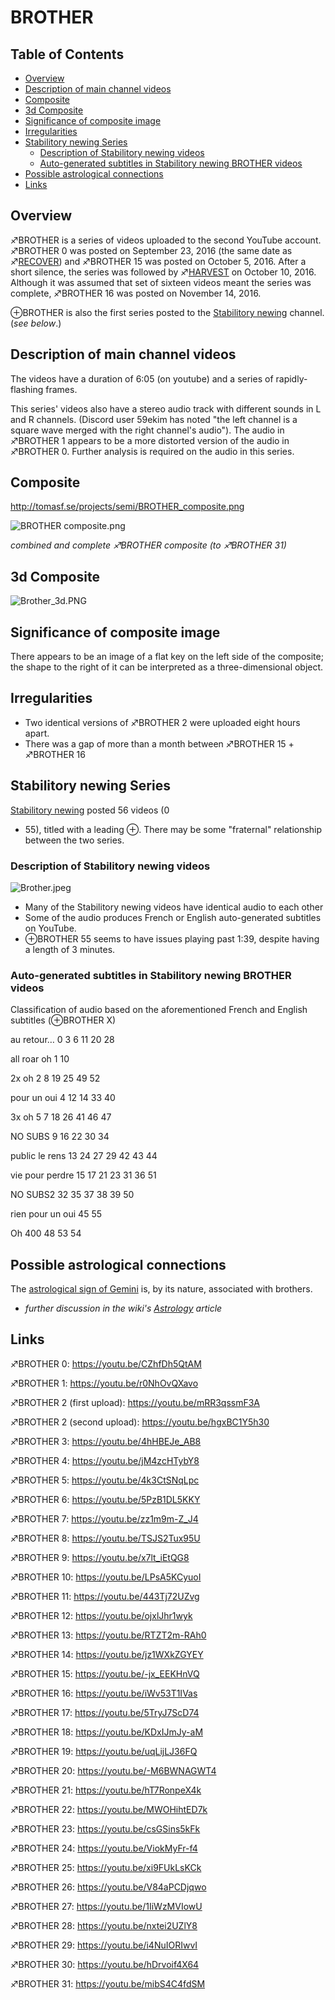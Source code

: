 # BROTHER

## Table of Contents
  * [Overview](#overview)
  * [Description of main channel videos](#description-of-main-channel-videos)
  * [Composite](#composite)
  * [3d Composite](#3d-composite)
  * [Significance of composite image](#significance-of-composite-image)
  * [Irregularities](#irregularities)
  * [Stabilitory newing Series](#stabilitory-newing-series)
    + [Description of Stabilitory newing videos](#description-of-stabilitory-newing-videos)
    + [Auto-generated subtitles in Stabilitory newing BROTHER videos](#auto-generated-subtitles-in-stabilitory-newing-brother-videos)
  * [Possible astrological connections](#possible-astrological-connections)
  * [Links](#links)


## Overview

♐BROTHER is a series of videos uploaded to the second YouTube account.
♐BROTHER 0 was posted on September 23, 2016 (the same date as
♐[RECOVER](RECOVER "wikilink")) and ♐BROTHER 15 was posted on October
5, 2016. After a short silence, the series was followed by
♐[HARVEST](HARVEST "wikilink") on October 10, 2016. Although it was
assumed that set of sixteen videos meant the series was complete,
♐BROTHER 16 was posted on November 14, 2016.

⊕BROTHER is also the first series posted to the [Stabilitory newing](Stabilitory_newing "wikilink") channel. (*see below*.)

## Description of main channel videos

The videos have a duration of 6:05 (on youtube) and a series of
rapidly-flashing frames.

This series' videos also have a stereo audio track with different sounds
in L and R channels. (Discord user 59ekim has noted "the left channel is
a square wave merged with the right channel's audio"). The audio in
♐BROTHER 1 appears to be a more distorted version of the audio in
♐BROTHER 0. Further analysis is required on the audio in this series.

## Composite

<http://tomasf.se/projects/semi/BROTHER_composite.png>

![ BROTHER composite.png](_BROTHER_composite.png)

*combined and complete ♐BROTHER composite (to ♐BROTHER 31)*

## 3d Composite

![Brother\_3d.PNG](Brother_3d.PNG "Brother_3d.PNG")

## Significance of composite image

There appears to be an image of a flat key on the left side of the
composite; the shape to the right of it can be interpreted as a
three-dimensional object.

## Irregularities

  - Two identical versions of ♐BROTHER 2 were uploaded eight hours
    apart.
  - There was a gap of more than a month between ♐BROTHER 15 + ♐BROTHER
    16

## Stabilitory newing Series

[Stabilitory newing](Stabilitory_newing "wikilink") posted 56 videos (0
- 55), titled with a leading ⊕. There may be some "fraternal"
relationship between the two series.

### Description of Stabilitory newing videos

![Brother.jpeg](Brother.jpeg "Brother.jpeg")

  - Many of the Stabilitory newing videos have identical audio to each
    other
  - Some of the audio produces French or English auto-generated
    subtitles on YouTube.
  - ⊕BROTHER 55 seems to have issues playing past 1:39, despite having a
    length of 3 minutes.

### Auto-generated subtitles in Stabilitory newing BROTHER videos

Classification of audio based on the aforementioned French and English
subtitles (⊕BROTHER X)

au retour… 0 3 6 11 20 28

all roar oh 1 10

2x oh 2 8 19 25 49 52

pour un oui 4 12 14 33 40

3x oh 5 7 18 26 41 46 47

NO SUBS 9 16 22 30 34

public le rens 13 24 27 29 42 43 44

vie pour perdre 15 17 21 23 31 36 51

NO SUBS2 32 35 37 38 39 50

rien pour un oui 45 55

Oh 400 48 53 54

##  Possible astrological connections
 
The [astrological sign of Gemini](https://en.wikipedia.org/wiki/Gemini_(astrology)) is, by its nature, associated with brothers.

* *further discussion in the wiki's [Astrology](Astrology "wikilink") article*
 
## Links

♐BROTHER 0: <https://youtu.be/CZhfDh5QtAM>

♐BROTHER 1: <https://youtu.be/r0NhOvQXavo>

♐BROTHER 2 (first upload): <https://youtu.be/mRR3qssmF3A>

♐BROTHER 2 (second upload): <https://youtu.be/hgxBC1Y5h30>

♐BROTHER 3: <https://youtu.be/4hHBEJe_AB8>

♐BROTHER 4: <https://youtu.be/jM4zcHTybY8>

♐BROTHER 5: <https://youtu.be/4k3CtSNqLpc>

♐BROTHER 6: <https://youtu.be/5PzB1DL5KKY>

♐BROTHER 7: <https://youtu.be/zz1m9m-Z_J4>

♐BROTHER 8: <https://youtu.be/TSJS2Tux95U>

♐BROTHER 9: <https://youtu.be/x7lt_iEtQG8>

♐BROTHER 10: <https://youtu.be/LPsA5KCyuoI>

♐BROTHER 11: <https://youtu.be/443Tj72UZvg>

♐BROTHER 12: <https://youtu.be/ojxlJhr1wyk>

♐BROTHER 13: <https://youtu.be/RTZT2m-RAh0>

♐BROTHER 14: <https://youtu.be/jz1WXkZGYEY>

♐BROTHER 15: <https://youtu.be/-jx_EEKHnVQ>

♐BROTHER 16: <https://youtu.be/iWv53T1IVas>

♐BROTHER 17: <https://youtu.be/5TryJ7ScD74>

♐BROTHER 18: <https://youtu.be/KDxIJmJy-aM>

♐BROTHER 19: <https://youtu.be/uqLijLJ36FQ>

♐BROTHER 20: <https://youtu.be/-M6BWNAGWT4>

♐BROTHER 21: <https://youtu.be/hT7RonpeX4k>

♐BROTHER 22: <https://youtu.be/MWOHihtED7k>

♐BROTHER 23: <https://youtu.be/csGSins5kFk>

♐BROTHER 24: <https://youtu.be/ViokMyFr-f4>

♐BROTHER 25: <https://youtu.be/xi9FUkLsKCk>

♐BROTHER 26: <https://youtu.be/V84aPCDjqwo>

♐BROTHER 27: <https://youtu.be/1IiWzMVIowU>

♐BROTHER 28: <https://youtu.be/nxtei2UZlY8>

♐BROTHER 29: <https://youtu.be/i4NuIORIwvI>

♐BROTHER 30: <https://youtu.be/hDrvoif4X64>

♐BROTHER 31: <https://youtu.be/mibS4C4fdSM>

